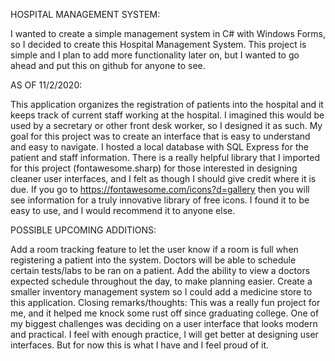 HOSPITAL MANAGEMENT SYSTEM:

I wanted to create a simple management system in C# with Windows Forms, so I decided to create this Hospital Management System. 
This project is simple and I plan to add more functionality later on, but I wanted to go ahead and put this on github for anyone to see.

AS OF 11/2/2020: 

This application organizes the registration of patients into the hospital and it keeps track of current staff working at the hospital. 
I imagined this would be used by a secretary or other front desk worker, so I designed it as such. My goal for this project was to create an interface that is easy to understand
and easy to navigate. I hosted a local database with SQL Express for the patient and staff information. There is a really helpful library that I imported for this
project (fontawesome.sharp) for those interested in designing cleaner user interfaces, and I felt as though I should give credit where it is due. If you go to 
https://fontawesome.com/icons?d=gallery then you will see information for a truly innovative library of free icons. I found it to be easy to use, and I would recommend it to anyone else.

POSSIBLE UPCOMING ADDITIONS:

Add a room tracking feature to let the user know if a room is full when registering a patient into the system.
Doctors will be able to schedule certain tests/labs to be ran on a patient.
Add the ability to view a doctors expected schedule throughout the day, to make planning easier.
Create a smaller inventory management system so I could add a medicine store to this application.
Closing remarks/thoughts: This was a really fun project for me, and it helped me knock some rust off since graduating college. 
One of my biggest challenges was deciding on a user interface that looks modern and practical. I feel with enough practice, I will get better at designing user interfaces.
But for now this is what I have and I feel proud of it.
